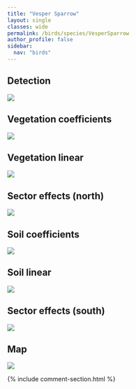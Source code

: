 ```yaml
---
title: "Vesper Sparrow"
layout: single
classes: wide
permalink: /birds/species/VesperSparrow
author_profile: false
sidebar:
  nav: "birds"
---
```


<h2>Detection</h2>

<a href="https://beallen.github.io/DevelopmentWebsite/assets/images/birds/VesperSparrow/det.jpg">
<img src="https://beallen.github.io/DevelopmentWebsite/assets/images/birds/VesperSparrow/det.jpg">
</a>

<h2>Vegetation coefficients</h2>

<a href="https://beallen.github.io/DevelopmentWebsite/assets/images/birds/VesperSparrow/veghf.jpg">
<img src="https://beallen.github.io/DevelopmentWebsite/assets/images/birds/VesperSparrow/veghf.jpg">
</a>

<h2>Vegetation linear</h2>

<a href="https://beallen.github.io/DevelopmentWebsite/assets/images/birds/VesperSparrow/lin-north.jpg">
<img src="https://beallen.github.io/DevelopmentWebsite/assets/images/birds/VesperSparrow/lin-north.jpg">
</a>

<h2>Sector effects (north)</h2>

<a href="https://beallen.github.io/DevelopmentWebsite/assets/images/birds/VesperSparrow/sector-north.jpg">
<img src="https://beallen.github.io/DevelopmentWebsite/assets/images/birds/VesperSparrow/sector-north.jpg">
</a>

<h2>Soil coefficients</h2>

<a href="https://beallen.github.io/DevelopmentWebsite/assets/images/birds/VesperSparrow/soilhf.jpg">
<img src="https://beallen.github.io/DevelopmentWebsite/assets/images/birds/VesperSparrow/soilhf.jpg">
</a>

<h2>Soil linear</h2>

<a href="https://beallen.github.io/DevelopmentWebsite/assets/images/birds/VesperSparrow/lin-south.jpg">
<img src="https://beallen.github.io/DevelopmentWebsite/assets/images/birds/VesperSparrow/lin-south.jpg">
</a>

<h2>Sector effects (south)</h2>

<a href="https://beallen.github.io/DevelopmentWebsite/assets/images/birds/VesperSparrow/sector-south.jpg">
<img src="https://beallen.github.io/DevelopmentWebsite/assets/images/birds/VesperSparrow/sector-south.jpg">
</a>

<h2>Map</h2>

<a href="https://beallen.github.io/DevelopmentWebsite/assets/images/birds/VesperSparrow/map.jpg">
<img src="https://beallen.github.io/DevelopmentWebsite/assets/images/birds/VesperSparrow/map.jpg">
</a>

{% include comment-section.html %}
